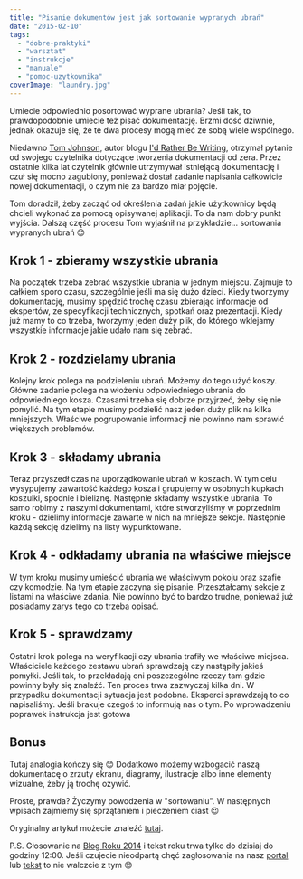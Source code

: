 ```yaml
---
title: "Pisanie dokumentów jest jak sortowanie wypranych ubrań"
date: "2015-02-10"
tags:
  - "dobre-praktyki"
  - "warsztat"
  - "instrukcje"
  - "manuale"
  - "pomoc-uzytkownika"
coverImage: "laundry.jpg"
---
```


Umiecie odpowiednio posortować wyprane ubrania? Jeśli tak, to prawdopodobnie
umiecie też pisać dokumentację. Brzmi dość dziwnie, jednak okazuje się, że te
dwa procesy mogą mieć ze sobą wiele wspólnego.

Niedawno [Tom Johnson](http://idratherbewriting.com/aboutme/), autor blogu
[I'd Rather Be Writing](http://idratherbewriting.com/), otrzymał pytanie od
swojego czytelnika dotyczące tworzenia dokumentacji od zera. Przez ostatnie
kilka lat czytelnik głównie utrzymywał istniejącą dokumentację i czuł się mocno
zagubiony, ponieważ dostał zadanie napisania całkowicie nowej dokumentacji, o
czym nie za bardzo miał pojęcie.

Tom doradził, żeby zacząć od określenia zadań jakie użytkownicy będą chcieli
wykonać za pomocą opisywanej aplikacji. To da nam dobry punkt wyjścia. Dalszą
część procesu Tom wyjaśnił na przykładzie... sortowania wypranych ubrań 😊

## Krok 1 - zbieramy wszystkie ubrania

Na początek trzeba zebrać wszystkie ubrania w jednym miejscu. Zajmuje to całkiem
sporo czasu, szczególnie jeśli ma się dużo dzieci. Kiedy tworzymy dokumentację,
musimy spędzić trochę czasu zbierając informacje od ekspertów, ze specyfikacji
technicznych, spotkań oraz prezentacji. Kiedy już mamy to co trzeba, tworzymy
jeden duży plik, do którego wklejamy wszystkie informacje jakie udało nam się
zebrać.

## Krok 2 - rozdzielamy ubrania

Kolejny krok polega na podzieleniu ubrań. Możemy do tego użyć koszy. Główne
zadanie polega na włożeniu odpowiedniego ubrania do odpowiedniego kosza. Czasami
trzeba się dobrze przyjrzeć, żeby się nie pomylić. Na tym etapie musimy
podzielić nasz jeden duży plik na kilka mniejszych. Właściwe pogrupowanie
informacji nie powinno nam sprawić większych problemów.

## Krok 3 - składamy ubrania

Teraz przyszedł czas na uporządkowanie ubrań w koszach. W tym celu wysypujemy
zawartość każdego kosza i grupujemy w osobnych kupkach koszulki, spodnie i
bieliznę. Następnie składamy wszystkie ubrania. To samo robimy z naszymi
dokumentami, które stworzyliśmy w poprzednim kroku - dzielimy informacje zawarte
w nich na mniejsze sekcje. Następnie każdą sekcję dzielimy na listy
wypunktowane.

## Krok 4 - odkładamy ubrania na właściwe miejsce

W tym kroku musimy umieścić ubrania we właściwym pokoju oraz szafie czy
komodzie. Na tym etapie zaczyna się pisanie. Przeształcamy sekcje z listami na
właściwe zdania. Nie powinno być to bardzo trudne, ponieważ już posiadamy zarys
tego co trzeba opisać.

## Krok 5 - sprawdzamy

Ostatni krok polega na weryfikacji czy ubrania trafiły we właściwe miejsca.
Właściciele każdego zestawu ubrań sprawdzają czy nastąpiły jakieś pomyłki. Jeśli
tak, to przekładają oni poszczególne rzeczy tam gdzie powinny były się znaleźć.
Ten proces trwa zazwyczaj kilka dni. W przypadku dokumentacji sytuacja jest
podobna. Eksperci sprawdzają to co napisaliśmy. Jeśli brakuje czegoś to
informują nas o tym. Po wprowadzeniu poprawek instrukcja jest gotowa

## Bonus

Tutaj analogia kończy się 😊 Dodatkowo możemy wzbogacić naszą dokumentacę o
zrzuty ekranu, diagramy, ilustracje albo inne elementy wizualne, żeby ją trochę
ożywić.

Proste, prawda? Życzymy powodzenia w "sortowaniu". W następnych wpisach zajmiemy
się sprzątaniem i pieczeniem ciast 😉

Oryginalny artykuł możecie znaleźć
[tutaj](http://idratherbewriting.com/2015/01/29/writing-is-like-sorting-laundry-practical-advice-for-tackling-documentation-projects/).

P.S. Głosowanie na [Blog Roku 2014](http://www.blogroku.pl/) i tekst roku trwa
tylko do dzisiaj do godziny 12:00. Jeśli czujecie nieodpartą chęć zagłosowania
na nasz
[portal](http://www.blogroku.pl/2014/kategorie/-b-techwriter-b-pl,8sh,blog.html)
lub
[tekst](http://www.blogroku.pl/2014/kategorie/langlydz-part-ten,98i,tekst.html)
to nie walczcie z tym 😊
